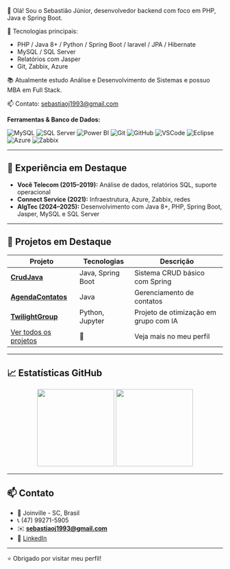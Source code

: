👋 Olá! Sou o Sebastião Júnior, desenvolvedor backend com foco em PHP, Java e Spring Boot.

🚀 Tecnologias principais:
- PHP / Java 8+ / Python / Spring Boot / laravel / JPA / Hibernate
- MySQL / SQL Server
- Relatórios com Jasper
- Git, Zabbix, Azure

📚 Atualmente estudo Análise e Desenvolvimento de Sistemas e possuo MBA em Full Stack.

📫 Contato: sebastiaoj1993@gmail.com


**Ferramentas & Banco de Dados:**

![MySQL](https://img.shields.io/badge/-MySQL-4479A1?logo=mysql&logoColor=white)
![SQL Server](https://img.shields.io/badge/-SQLServer-CC2927?logo=microsoftsqlserver&logoColor=white)
![Power BI](https://img.shields.io/badge/-PowerBI-F2C811?logo=powerbi&logoColor=black)
![Git](https://img.shields.io/badge/-Git-F05032?logo=git&logoColor=white)
![GitHub](https://img.shields.io/badge/-GitHub-181717?logo=github&logoColor=white)
![VSCode](https://img.shields.io/badge/-VSCode-007ACC?logo=visual-studio-code&logoColor=white)
![Eclipse](https://img.shields.io/badge/-Eclipse-2C2255?logo=eclipse&logoColor=white)
![Azure](https://img.shields.io/badge/-Azure-0078D4?logo=microsoftazure&logoColor=white)
![Zabbix](https://img.shields.io/badge/-Zabbix-CC0000?logo=zabbix&logoColor=white)

---

## 💼 Experiência em Destaque

- **Você Telecom (2015–2019):** Análise de dados, relatórios SQL, suporte operacional
- **Connect Service (2021):** Infraestrutura, Azure, Zabbix, redes
- **AlgTec (2024–2025):** Desenvolvimento com Java 8+, PHP, Spring Boot, Jasper, MySQL e SQL Server

---

## 📂 Projetos em Destaque

| Projeto | Tecnologias | Descrição |
|--------|-------------|-----------|
| [**CrudJava**](https://github.com/Sebastiao1993/CrudJava) | Java, Spring Boot | Sistema CRUD básico com Spring |
| [**AgendaContatos**](https://github.com/Sebastiao1993/AgendaContatos) | Java | Gerenciamento de contatos |
| [**TwilightGroup**](https://github.com/Sebastiao199/TwilightGroup) | Python, Jupyter | Projeto de otimização em grupo com IA |
| [Ver todos os projetos](https://github.com/Sebastiao1993?tab=repositories) | 📁 | Veja mais no meu perfil |

---

## 📈 Estatísticas GitHub

<p align="center">
  <img src="https://github-readme-stats.vercel.app/api?username=Sebastiao1993&show_icons=true&theme=default" height="180" />
  <img src="https://github-readme-stats.vercel.app/api/top-langs/?username=Sebastiao1993&layout=compact" height="180" />
</p>

---

## 📫 Contato

- 📍 Joinville - SC, Brasil  
- 📞 (47) 99271-5905  
- ✉️ **sebastiaoj1993@gmail.com**  
- 🔗 [LinkedIn](https://www.linkedin.com/in/sebasti%C3%A3o-j%C3%BAnior-741b61187/)

---

⭐ Obrigado por visitar meu perfil!
